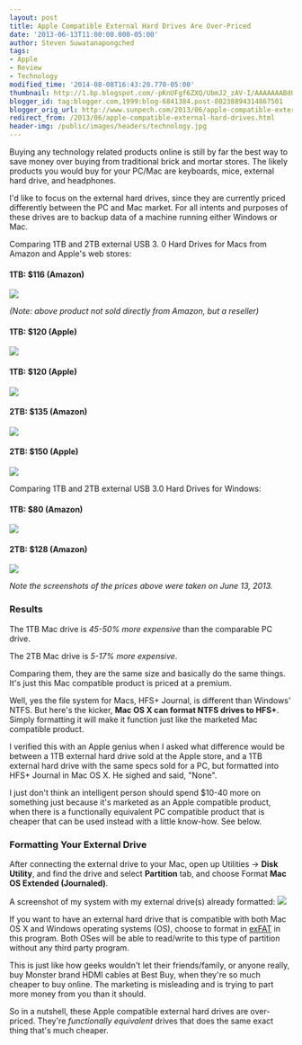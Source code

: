 ```yaml
---
layout: post
title: Apple Compatible External Hard Drives Are Over-Priced
date: '2013-06-13T11:00:00.000-05:00'
author: Steven Suwatanapongched
tags:
- Apple
- Review
- Technology
modified_time: '2014-08-08T16:43:20.770-05:00'
thumbnail: http://1.bp.blogspot.com/-pKnUFgf6ZXQ/UbmJ2_zAV-I/AAAAAAABdOw/TLQWK9kkczk/s600/Screen+Shot+2013-06-13+at+1.26.39+AM.png
blogger_id: tag:blogger.com,1999:blog-6841384.post-80238894314867501
blogger_orig_url: http://www.sunpech.com/2013/06/apple-compatible-external-hard-drives.html
redirect_from: /2013/06/apple-compatible-external-hard-drives.html
header-img: /public/images/headers/technology.jpg
---
```


Buying any technology related products online is still by far the best way to save money over buying from traditional brick and mortar stores. The likely products you would buy for your PC/Mac are keyboards, mice, external hard drive, and headphones.

I'd like to focus on the external hard drives, since they are currently priced differently between the PC and Mac market. For all intents and purposes of these drives are to backup data of a machine running either Windows or Mac.

Comparing 1TB and 2TB external USB 3. 0 Hard Drives for Macs from Amazon and Apple's web stores:

#### 1TB: $116 (Amazon)
<a href="http://1.bp.blogspot.com/-pKnUFgf6ZXQ/UbmJ2_zAV-I/AAAAAAABdOw/TLQWK9kkczk/s600/Screen+Shot+2013-06-13+at+1.26.39+AM.png" ><img border="0" src="http://1.bp.blogspot.com/-pKnUFgf6ZXQ/UbmJ2_zAV-I/AAAAAAABdOw/TLQWK9kkczk/s400/Screen+Shot+2013-06-13+at+1.26.39+AM.png" /></a>

<i>(Note: above product not sold directly from Amazon, but a reseller)</i>

#### 1TB: $120 (Apple)
<a href="http://2.bp.blogspot.com/-UF3F3jI50qA/UbmVlw4WGXI/AAAAAAABdPk/mysMjE5gNUk/s600/Screen+Shot+2013-06-13+at+2.48.30+AM.png" ><img border="0" src="http://2.bp.blogspot.com/-UF3F3jI50qA/UbmVlw4WGXI/AAAAAAABdPk/mysMjE5gNUk/s400/Screen+Shot+2013-06-13+at+2.48.30+AM.png"  /></a>

#### 1TB: $120 (Apple)
<a href="http://2.bp.blogspot.com/-i5hFfdZicUY/UbmWvBRPznI/AAAAAAABdP4/S5ShtM83E64/s600/Screen+Shot+2013-06-13+at+2.53.42+AM.png" ><img border="0" src="http://2.bp.blogspot.com/-i5hFfdZicUY/UbmWvBRPznI/AAAAAAABdP4/S5ShtM83E64/s400/Screen+Shot+2013-06-13+at+2.53.42+AM.png"  /></a>

#### 2TB: $135 (Amazon)
<a href="http://4.bp.blogspot.com/-iXouvBn2Tk0/UbmJ29TI4oI/AAAAAAABdOs/0EgkGrvNg1o/s600/Screen+Shot+2013-06-13+at+1.23.50+AM.png" ><img border="0" src="http://4.bp.blogspot.com/-iXouvBn2Tk0/UbmJ29TI4oI/AAAAAAABdOs/0EgkGrvNg1o/s400/Screen+Shot+2013-06-13+at+1.23.50+AM.png" /></a>

#### 2TB: $150 (Apple)
<a href="http://2.bp.blogspot.com/-fHPnQ7UeyWA/UbmWu_589oI/AAAAAAABdP0/dq7adFE0Hik/s600/Screen+Shot+2013-06-13+at+2.53.04+AM.png" ><img border="0" src="http://2.bp.blogspot.com/-fHPnQ7UeyWA/UbmWu_589oI/AAAAAAABdP0/dq7adFE0Hik/s400/Screen+Shot+2013-06-13+at+2.53.04+AM.png"  /></a>

Comparing 1TB and 2TB external USB 3.0 Hard Drives for Windows:

#### 1TB: $80 (Amazon)
<a href="http://1.bp.blogspot.com/-C20nFhyKiuo/UbmJ3YGUYjI/AAAAAAABdO4/wVD9x5-4HcQ/s600/Screen+Shot+2013-06-13+at+1.26.49+AM.png" ><img border="0" src="http://1.bp.blogspot.com/-C20nFhyKiuo/UbmJ3YGUYjI/AAAAAAABdO4/wVD9x5-4HcQ/s400/Screen+Shot+2013-06-13+at+1.26.49+AM.png"  /></a>

#### 2TB: $128 (Amazon)
<a href="http://2.bp.blogspot.com/-7MwqxcNV1x0/UbmJ20RPEwI/AAAAAAABdO0/ekHUDm9zEOc/s600/Screen+Shot+2013-06-13+at+1.23.38+AM.png" ><img border="0" src="http://2.bp.blogspot.com/-7MwqxcNV1x0/UbmJ20RPEwI/AAAAAAABdO0/ekHUDm9zEOc/s400/Screen+Shot+2013-06-13+at+1.23.38+AM.png"  /></a>

<i>Note the screenshots of the prices above were taken on June 13, 2013.</i>

### Results

The 1TB Mac drive is <i>45-50% more expensive</i> than the comparable PC drive.

The 2TB Mac drive is <i>5-17% more expensive</i>.

Comparing them, they are the same size and basically do the same things. It's just this Mac compatible product is priced at a premium.

Well, yes the file system for Macs, HFS+ Journal, is different than Windows' NTFS. But here's the kicker, <b>Mac OS X can format NTFS drives to HFS+</b>. Simply formatting it will make it function just like the marketed Mac compatible product.

I verified this with an Apple genius when I asked what difference would be between a 1TB external hard drive sold at the Apple store, and a 1TB external hard drive with the same specs sold for a PC, but formatted into HFS+ Journal in Mac OS X. He sighed and said, "None".

I just don't think an intelligent person should spend $10-40 more on something just because it's marketed as an Apple compatible product, when there is a functionally equivalent PC compatible product that is cheaper that can be used instead with a little know-how. See below.

### Formatting Your External Drive

After connecting the external drive to your Mac, open up Utilities -&gt; <b>Disk Utility</b>, and find the drive and select <b>Partition</b> tab, and choose Format <b>Mac OS Extended (Journaled)</b>.

A screenshot of my system with my external drive(s) already formatted:
<img border="0" src="http://1.bp.blogspot.com/-JjhINuEeObE/UbmTRDOZuaI/AAAAAAABdPU/oxq2SFspDbk/s640/Screen+Shot+2013-06-13+at+2.38.57+AM.png"   />

If you want to have an external hard drive that is compatible with both Mac OS X and Windows operating systems (OS), choose to format in <a href="http://en.wikipedia.org/wiki/ExFAT">exFAT</a> in this program. Both OSes will be able to read/write to this type of partition without any third party program.

This is just like how geeks wouldn't let their friends/family, or anyone really, buy Monster brand HDMI cables at Best Buy, when they're so much cheaper to buy online. The marketing is misleading and is trying to part more money from you than it should.

So in a nutshell, these Apple compatible external hard drives are over-priced. They're <i>functionally equivalent</i> drives that does the same exact thing that's much cheaper.
